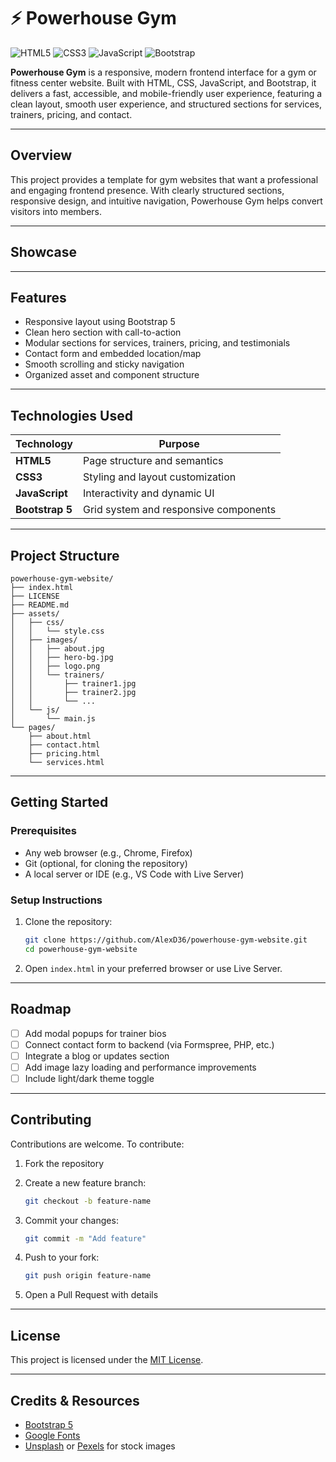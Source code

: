 
# ⚡ Powerhouse Gym

![HTML5](https://img.shields.io/badge/HTML5-E34F26?style=flat-square\&logo=html5\&logoColor=white)
![CSS3](https://img.shields.io/badge/CSS3-1572B6?style=flat-square\&logo=css3\&logoColor=white)
![JavaScript](https://img.shields.io/badge/JavaScript-F7DF1E?style=flat-square\&logo=javascript\&logoColor=black)
![Bootstrap](https://img.shields.io/badge/Bootstrap-7952B3?style=flat-square\&logo=bootstrap\&logoColor=white)

**Powerhouse Gym** is a responsive, modern frontend interface for a gym or fitness center website. Built with HTML, CSS, JavaScript, and Bootstrap, it delivers a fast, accessible, and mobile-friendly user experience, featuring a clean layout, smooth user experience, and structured sections for services, trainers, pricing, and contact.

---

## Overview

This project provides a template for gym websites that want a professional and engaging frontend presence. With clearly structured sections, responsive design, and intuitive navigation, Powerhouse Gym helps convert visitors into members.

---

## Showcase



---

## Features

* Responsive layout using Bootstrap 5
* Clean hero section with call-to-action
* Modular sections for services, trainers, pricing, and testimonials
* Contact form and embedded location/map
* Smooth scrolling and sticky navigation
* Organized asset and component structure

---

## Technologies Used

| Technology      | Purpose                               |
| --------------- | ------------------------------------- |
| **HTML5**       | Page structure and semantics          |
| **CSS3**        | Styling and layout customization      |
| **JavaScript**  | Interactivity and dynamic UI          |
| **Bootstrap 5** | Grid system and responsive components |

---

## Project Structure

```
powerhouse-gym-website/
├── index.html
├── LICENSE
├── README.md
├── assets/
│   ├── css/
│   │   └── style.css
│   ├── images/
│   │   ├── about.jpg
│   │   ├── hero-bg.jpg
│   │   ├── logo.png
│   │   └── trainers/
│   │       ├── trainer1.jpg
│   │       ├── trainer2.jpg
│   │       └── ...
│   └── js/
│       └── main.js
└── pages/
    ├── about.html
    ├── contact.html
    ├── pricing.html
    └── services.html
```

---

## Getting Started

### Prerequisites

* Any web browser (e.g., Chrome, Firefox)
* Git (optional, for cloning the repository)
* A local server or IDE (e.g., VS Code with Live Server)

### Setup Instructions

1. Clone the repository:

   ```bash
   git clone https://github.com/AlexD36/powerhouse-gym-website.git
   cd powerhouse-gym-website
   ```

2. Open `index.html` in your preferred browser or use Live Server.

---

## Roadmap

* [ ] Add modal popups for trainer bios
* [ ] Connect contact form to backend (via Formspree, PHP, etc.)
* [ ] Integrate a blog or updates section
* [ ] Add image lazy loading and performance improvements
* [ ] Include light/dark theme toggle

---

## Contributing

Contributions are welcome. To contribute:

1. Fork the repository
2. Create a new feature branch:

   ```bash
   git checkout -b feature-name
   ```
3. Commit your changes:

   ```bash
   git commit -m "Add feature"
   ```
4. Push to your fork:

   ```bash
   git push origin feature-name
   ```
5. Open a Pull Request with details

---

## License

This project is licensed under the [MIT License](LICENSE).

---

## Credits & Resources

* [Bootstrap 5](https://getbootstrap.com/)
* [Google Fonts](https://fonts.google.com/)
* [Unsplash](https://unsplash.com/) or [Pexels](https://pexels.com/) for stock images

